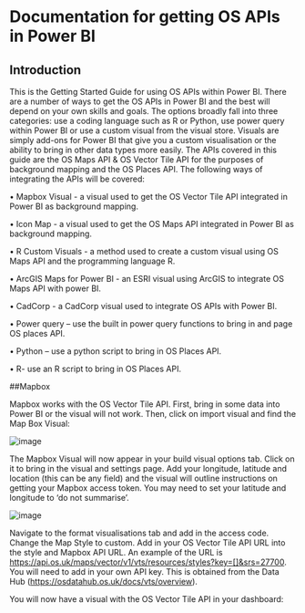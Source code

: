 # Documentation for getting OS APIs in Power BI

## Introduction

This is the Getting Started Guide for using OS APIs within Power BI. There are a number of ways to get the OS APIs in Power BI and the best will depend on your own skills and goals. The options broadly fall into three categories: use a coding language such as R or Python, use power query within Power BI or use a custom visual from the visual store. Visuals are simply add-ons for Power BI that give you a custom visualisation or the ability to bring in other data types more easily. 
The APIs covered in this guide are the OS Maps API & OS Vector Tile API for the purposes of background mapping and the OS Places API. The following ways of integrating the APIs will be covered:

•	Mapbox Visual - a visual used to get the OS Vector Tile API integrated in Power BI as background mapping.

•	Icon Map - a visual used to get the OS Maps API integrated in Power BI as background mapping. 

•	R Custom Visuals - a method used to create a custom visual using OS Maps API and the programming language R.

•	ArcGIS Maps for Power BI - an ESRI visual using ArcGIS to integrate OS Maps API with power BI.

•	CadCorp - a CadCorp visual used to integrate OS APIs with Power BI.

•	Power query – use the built in power query functions to bring in and page OS places API.

•	Python – use a python script to bring in OS Places API.

•	R- use an R script to bring in OS Places API.


##Mapbox

Mapbox works with the OS Vector Tile API. First, bring in some data into Power BI or the visual will not work. Then, click on import visual and find the Map Box Visual:

![image](https://user-images.githubusercontent.com/97096971/220371965-b14c9a43-b2c4-4930-8aac-8ca6a5516052.png)

The Mapbox Visual will now appear in your build visual options tab. Click on it to bring in the visual and settings page. Add your longitude, latitude and location (this can be any field) and the visual will outline instructions on getting your Mapbox access token. You may need to set your latitude and longitude to ‘do not summarise’.

![image](https://user-images.githubusercontent.com/97096971/220372513-cce5d563-ef5d-44b3-9645-191f6c722574.png)

Navigate to the format visualisations tab and add in the access code. Change the Map Style to custom. Add in your OS Vector Tile API URL into the style and Mapbox API URL. An example of the URL is https://api.os.uk/maps/vector/v1/vts/resources/styles?key=[]&srs=27700. You will need to add in your own API key. This is obtained from the Data Hub 
(https://osdatahub.os.uk/docs/vts/overview). 

You will now have a visual with the OS Vector Tile API in your dashboard: 

